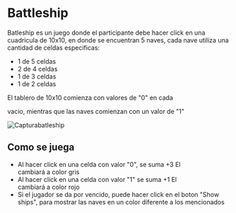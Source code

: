 # Battleship

Batleship es un juego donde el participante debe hacer click en una cuadricula de 10x10,
en donde se encuentran  5 naves, cada nave utiliza una cantidad de celdas especificas: 

* 1 de 5 celdas
* 2 de 4 celdas
* 1 de 3 celdas
* 1 de 2 celdas

El tablero de 10x10 comienza con valores de "0" en cada <div> vacio, mientras que las naves
comienzan con un valor de "1"

![Capturabatleship](https://user-images.githubusercontent.com/63678589/116618834-9dad9580-a90d-11eb-944c-ebc721aecad3.JPG)


## Como se juega

* Al hacer click en una celda con valor "0", se suma +3
  El <div> cambiará a color gris
* Al hacer click en una celda con valor "1" se suma +1
  El <div> cambiará a color rojo
* Si el jugador se da por vencido, puede hacer click en el boton "Show ships", 
  para mostrar las naves en un color diferente a los mencionados 
